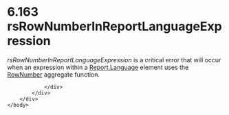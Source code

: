 <html dir="LTR" xmlns:mshelp="http://msdn.microsoft.com/mshelp" xmlns:ddue="http://ddue.schemas.microsoft.com/authoring/2003/5" xmlns:xlink="http://www.w3.org/1999/xlink" xmlns:tool="http://www.microsoft.com/tooltip">
    <head>
        <meta http-equiv="Content-Type" content="text/html; CHARSET=utf-8"></meta>
        <meta name="save" content="history"></meta>
        <title>6.163 rsRowNumberInReportLanguageExpression</title>
        <xml>
            <mshelp:toctitle title="6.163 rsRowNumberInReportLanguageExpression"></mshelp:toctitle>
            <mshelp:rltitle title="[MS-RDL]: rsRowNumberInReportLanguageExpression"></mshelp:rltitle>
            <mshelp:keyword index="A" term="1f5527c7-2454-475d-8c0b-6240126514e0"></mshelp:keyword>
            <mshelp:attr name="DCSext.ContentType" value="open specification"></mshelp:attr>
            <mshelp:attr name="AssetID" value="1f5527c7-2454-475d-8c0b-6240126514e0"></mshelp:attr>
            <mshelp:attr name="TopicType" value="kbRef"></mshelp:attr>
            <mshelp:attr name="DCSext.Title" value="[MS-RDL]: rsRowNumberInReportLanguageExpression" />
        </xml>
    </head>
    <body>
        <div id="header">
            <h1 class="heading">6.163 rsRowNumberInReportLanguageExpression</h1>
        </div>
        <div id="mainSection">
            <div id="mainBody">
                <div id="allHistory" class="saveHistory"></div>
                <div id="sectionSection0" class="section" name="collapseableSection">
                    

<p><i>rsRowNumberInReportLanguageExpression</i> is a critical
error that will occur when an expression within a <a href="fb9b0139-e164-4161-9fe5-ab1ae5c3730f.md">Report.Language</a> element
uses the <a href="5246ac2c-9de7-42a2-9b5a-73484f9fe73b.md">RowNumber</a>
aggregate function.</p>


                </div>
            </div>
        </div>
    </body>
</html>